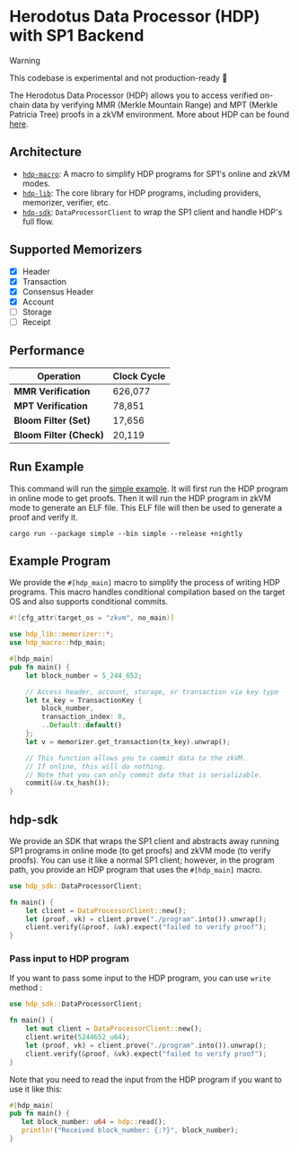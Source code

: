 # Herodotus Data Processor (HDP) with SP1 Backend

> [!WARNING]
> This codebase is experimental and not production-ready 🚧

The Herodotus Data Processor (HDP) allows you to access verified on-chain data by verifying MMR (Merkle Mountain Range) and MPT (Merkle Patricia Tree) proofs in a zkVM environment. More about HDP can be found [here](https://docs.herodotus.dev/herodotus-docs/developers/data-processor).

## Architecture

- [`hdp-macro`](./hdp-macro/): A macro to simplify HDP programs for SP1's online and zkVM modes.
- [`hdp-lib`](./lib/): The core library for HDP programs, including providers, memorizer, verifier, etc.
- [`hdp-sdk`](./hdp-sdk/): `DataProcessorClient` to wrap the SP1 client and handle HDP's full flow.

## Supported Memorizers

- [x] Header
- [x] Transaction
- [x] Consensus Header
- [x] Account
- [ ] Storage
- [ ] Receipt

## Performance

| Operation                | Clock Cycle |
| ------------------------ | ----------- |
| **MMR Verification**     | 626,077     |
| **MPT Verification**     | 78,851      |
| **Bloom Filter (Set)**   | 17,656      |
| **Bloom Filter (Check)** | 20,119      |

## Run Example

This command will run the [simple example](./examples/simple/README.md). It will first run the HDP program in online mode to get proofs. Then it will run the HDP program in zkVM mode to generate an ELF file. This ELF file will then be used to generate a proof and verify it.

```
cargo run --package simple --bin simple --release +nightly
```

## Example Program

We provide the `#[hdp_main]` macro to simplify the process of writing HDP programs. This macro handles conditional compilation based on the target OS and also supports conditional commits.

```rust
#![cfg_attr(target_os = "zkvm", no_main)]

use hdp_lib::memorizer::*;
use hdp_macro::hdp_main;

#[hdp_main]
pub fn main() {
    let block_number = 5_244_652;

    // Access header, account, storage, or transaction via key type
    let tx_key = TransactionKey {
        block_number,
        transaction_index: 0,
        ..Default::default()
    };
    let v = memorizer.get_transaction(tx_key).unwrap();

    // This function allows you to commit data to the zkVM.
    // If online, this will do nothing.
    // Note that you can only commit data that is serializable.
    commit(&v.tx_hash());
}
```

## hdp-sdk

We provide an SDK that wraps the SP1 client and abstracts away running SP1 programs in online mode (to get proofs) and zkVM mode (to verify proofs). You can use it like a normal SP1 client; however, in the program path, you provide an HDP program that uses the `#[hdp_main]` macro.

```rust
use hdp_sdk::DataProcessorClient;

fn main() {
    let client = DataProcessorClient::new();
    let (proof, vk) = client.prove("./program".into()).unwrap();
    client.verify(&proof, &vk).expect("failed to verify proof");
}
```

### Pass input to HDP program

If you want to pass some input to the HDP program, you can use `write` method :

```rust
use hdp_sdk::DataProcessorClient;

fn main() {
    let mut client = DataProcessorClient::new();
    client.write(5244652_u64);
    let (proof, vk) = client.prove("./program".into()).unwrap();
    client.verify(&proof, &vk).expect("failed to verify proof");
}
```

Note that you need to read the input from the HDP program if you want to use it like this:

```rust
#[hdp_main]
pub fn main() {
   let block_number: u64 = hdp::read();
   println!("Received block_number: {:?}", block_number);
}

```
